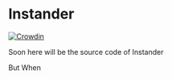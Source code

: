 # Instander
[![Crowdin](https://badges.crowdin.net/project-pink/localized.svg)](https://crowdin.com/project/project-pink)

Soon here will be the source code of Instander


But When 
